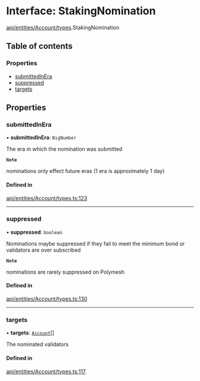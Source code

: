 # Interface: StakingNomination

[api/entities/Account/types](../wiki/api.entities.Account.types).StakingNomination

## Table of contents

### Properties

- [submittedInEra](../wiki/api.entities.Account.types.StakingNomination#submittedinera)
- [suppressed](../wiki/api.entities.Account.types.StakingNomination#suppressed)
- [targets](../wiki/api.entities.Account.types.StakingNomination#targets)

## Properties

### submittedInEra

• **submittedInEra**: `BigNumber`

The era in which the nomination was submitted

**`Note`**

nominations only effect future eras (1 era is approximately 1 day)

#### Defined in

[api/entities/Account/types.ts:123](https://github.com/PolymeshAssociation/polymesh-sdk/blob/f8a937f04/src/api/entities/Account/types.ts#L123)

___

### suppressed

• **suppressed**: `boolean`

Nominations maybe suppressed if they fail to meet the minimum bond or validators are over subscribed

**`Note`**

nominations are rarely suppressed on Polymesh

#### Defined in

[api/entities/Account/types.ts:130](https://github.com/PolymeshAssociation/polymesh-sdk/blob/f8a937f04/src/api/entities/Account/types.ts#L130)

___

### targets

• **targets**: [`Account`](../wiki/api.entities.Account.Account)[]

The nominated validators

#### Defined in

[api/entities/Account/types.ts:117](https://github.com/PolymeshAssociation/polymesh-sdk/blob/f8a937f04/src/api/entities/Account/types.ts#L117)
